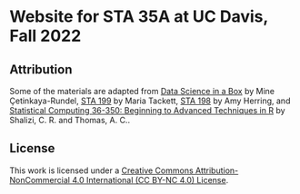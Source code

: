 
<!-- README.md is generated from README.Rmd. Please edit that file -->

# Website for STA 35A at UC Davis, Fall 2022

## Attribution

Some of the materials are adapted from [Data Science in a
Box](https://datasciencebox.org/) by Mine Çetinkaya-Rundel, [STA
199](https://sta199-fa21-003.netlify.app/) by Maria Tackett, [STA
198](https://sta198f2021.github.io/website/) by Amy Herring, and
[Statistical Computing 36-350: Beginning to Advanced Techniques in
R](http://www.stat.cmu.edu/~cshalizi/statcomp/14) by Shalizi, C. R. and
Thomas, A. C..

## License

This work is licensed under a [Creative Commons
Attribution-NonCommercial 4.0 International (CC BY-NC 4.0)
License](https://creativecommons.org/licenses/by-nc/4.0/).
